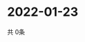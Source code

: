 # 2022-01-23
  共 0条

  <!-- BEGIN -->
  <!-- 最后更新时间Sun Jan 23 2022 05:03:08 GMT+0000 (Coordinated Universal Time) -->
  
  <!-- END -->
  
  